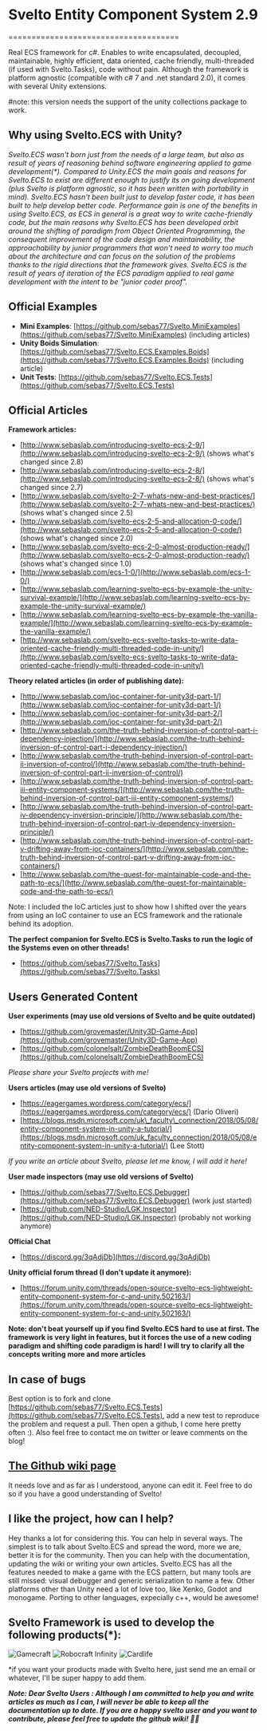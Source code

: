 # Svelto Entity Component System 2.9

=====================================

Real ECS framework for c\#. Enables to write encapsulated, decoupled, maintainable, highly efficient, data oriented, cache friendly, multi-threaded (if used with Svelto.Tasks), code without pain. Although the framework is platform agnostic \(compatible with c\# 7 and .net standard 2.0\), it comes with several Unity extensions.

#note: this version needs the support of the unity collections package to work. 

## Why using Svelto.ECS with Unity?

_Svelto.ECS wasn't born just from the needs of a large team, but also as result of years of reasoning behind software engineering applied to game development\(\*\). Compared to Unity.ECS the main goals and reasons for Svelto.ECS to exist are different enough to justify its on going development \(plus Svelto is platform agnostic, so it has been written with portability in mind\). Svelto.ECS hasn't been built just to develop faster code, it has been built to help develop better code. Performance gain is one of the benefits in using Svelto.ECS, as ECS in general is a great way to write cache-friendly code, but the main reasons why Svelto.ECS has been developed orbit around the shifting of paradigm from Object Oriented Programming, the consequent improvement of the code design and maintainability, the approachability by junior programmers that won't need to worry too much about the architecture and can focus on the solution of the problems thanks to the rigid directions that the framework gives. Svelto.ECS is the result of years of iteration of the ECS paradigm applied to real game development with the intent to be "junior coder proof"._

## Official Examples

* **Mini Examples**: [https://github.com/sebas77/Svelto.MiniExamples](https://github.com/sebas77/Svelto.MiniExamples) \(including articles\)
* **Unity Boids Simulation**: [https://github.com/sebas77/Svelto.ECS.Examples.Boids](https://github.com/sebas77/Svelto.ECS.Examples.Boids) \(including article\)
* **Unit Tests**: [https://github.com/sebas77/Svelto.ECS.Tests](https://github.com/sebas77/Svelto.ECS.Tests)

## Official Articles

**Framework articles:**

* [http://www.sebaslab.com/introducing-svelto-ecs-2-9/](http://www.sebaslab.com/introducing-svelto-ecs-2-9/)  \(shows what's changed since 2.8\)
* [http://www.sebaslab.com/introducing-svelto-ecs-2-8/](http://www.sebaslab.com/introducing-svelto-ecs-2-8/)  \(shows what's changed since 2.7\)
* [http://www.sebaslab.com/svelto-2-7-whats-new-and-best-practices/](http://www.sebaslab.com/svelto-2-7-whats-new-and-best-practices/) \(shows what's changed since 2.5\)
* [http://www.sebaslab.com/svelto-ecs-2-5-and-allocation-0-code/](http://www.sebaslab.com/svelto-ecs-2-5-and-allocation-0-code/) \(shows what's changed since 2.0\)
* [http://www.sebaslab.com/svelto-ecs-2-0-almost-production-ready/](http://www.sebaslab.com/svelto-ecs-2-0-almost-production-ready/) \(shows what's changed since 1.0\)
* [http://www.sebaslab.com/ecs-1-0/](http://www.sebaslab.com/ecs-1-0/)
* [http://www.sebaslab.com/learning-svelto-ecs-by-example-the-unity-survival-example/](http://www.sebaslab.com/learning-svelto-ecs-by-example-the-unity-survival-example/)
* [http://www.sebaslab.com/learning-svelto-ecs-by-example-the-vanilla-example/](http://www.sebaslab.com/learning-svelto-ecs-by-example-the-vanilla-example/)
* [http://www.sebaslab.com/svelto-ecs-svelto-tasks-to-write-data-oriented-cache-friendly-multi-threaded-code-in-unity/](http://www.sebaslab.com/svelto-ecs-svelto-tasks-to-write-data-oriented-cache-friendly-multi-threaded-code-in-unity/)

**Theory related articles \(in order of publishing date\):**

* [http://www.sebaslab.com/ioc-container-for-unity3d-part-1/](http://www.sebaslab.com/ioc-container-for-unity3d-part-1/)
* [http://www.sebaslab.com/ioc-container-for-unity3d-part-2/](http://www.sebaslab.com/ioc-container-for-unity3d-part-2/)
* [http://www.sebaslab.com/the-truth-behind-inversion-of-control-part-i-dependency-injection/](http://www.sebaslab.com/the-truth-behind-inversion-of-control-part-i-dependency-injection/)
* [http://www.sebaslab.com/the-truth-behind-inversion-of-control-part-ii-inversion-of-control/](http://www.sebaslab.com/the-truth-behind-inversion-of-control-part-ii-inversion-of-control/)
* [http://www.sebaslab.com/the-truth-behind-inversion-of-control-part-iii-entity-component-systems/](http://www.sebaslab.com/the-truth-behind-inversion-of-control-part-iii-entity-component-systems/)
* [http://www.sebaslab.com/the-truth-behind-inversion-of-control-part-iv-dependency-inversion-principle/](http://www.sebaslab.com/the-truth-behind-inversion-of-control-part-iv-dependency-inversion-principle/)
* [http://www.sebaslab.com/the-truth-behind-inversion-of-control-part-v-drifting-away-from-ioc-containers/](http://www.sebaslab.com/the-truth-behind-inversion-of-control-part-v-drifting-away-from-ioc-containers/)
* [http://www.sebaslab.com/the-quest-for-maintainable-code-and-the-path-to-ecs/](http://www.sebaslab.com/the-quest-for-maintainable-code-and-the-path-to-ecs/)

Note: I included the IoC articles just to show how I shifted over the years from using an IoC container to use an ECS framework and the rationale behind its adoption.

**The perfect companion for Svelto.ECS is Svelto.Tasks to run the logic of the Systems even on other threads!**

* [https://github.com/sebas77/Svelto.Tasks](https://github.com/sebas77/Svelto.Tasks)

## Users Generated Content

**User experiments \(may use old versions of Svelto and be quite outdated\)**

* [https://github.com/grovemaster/Unity3D-Game-App](https://github.com/grovemaster/Unity3D-Game-App)
* [https://github.com/colonelsalt/ZombieDeathBoomECS](https://github.com/colonelsalt/ZombieDeathBoomECS)

_Please share your Svelto projects with me!_

**Users articles \(may use old versions of Svelto\)**

* [https://eagergames.wordpress.com/category/ecs/](https://eagergames.wordpress.com/category/ecs/) \(Dario Oliveri\)
* [https://blogs.msdn.microsoft.com/uk\_faculty\_connection/2018/05/08/entity-component-system-in-unity-a-tutorial/](https://blogs.msdn.microsoft.com/uk_faculty_connection/2018/05/08/entity-component-system-in-unity-a-tutorial/) \(Lee Stott\)

_If you write an article about Svelto, please let me know, I will add it here!_

**User made inspectors \(may use old versions of Svelto\)**

* [https://github.com/sebas77/Svelto.ECS.Debugger](https://github.com/sebas77/Svelto.ECS.Debugger) \(work just started\)
* [https://github.com/NED-Studio/LGK.Inspector](https://github.com/NED-Studio/LGK.Inspector) \(probably not working anymore\)

**Official Chat**

* [https://discord.gg/3qAdjDb](https://discord.gg/3qAdjDb) 

**Unity official forum thread \(I don't update it anymore\):**

* [https://forum.unity.com/threads/open-source-svelto-ecs-lightweight-entity-component-system-for-c-and-unity.502163/](https://forum.unity.com/threads/open-source-svelto-ecs-lightweight-entity-component-system-for-c-and-unity.502163/)

**Note: don't beat yourself up if you find Svelto.ECS hard to use at first. The framework is very light in features, but it forces the use of a new coding paradigm and shifting code paradigm is hard! I will try to clarify all the concepts writing more and more articles**

## In case of bugs

Best option is to fork and clone [https://github.com/sebas77/Svelto.ECS.Tests](https://github.com/sebas77/Svelto.ECS.Tests), add a new test to reproduce the problem and request a pull. Then open a github, I come here pretty often :\). Also feel free to contact me on twitter or leave comments on the blog!

## [The Github wiki page](https://github.com/sebas77/Svelto.ECS/wiki)

It needs love and as far as I understood, anyone can edit it. Feel free to do so if you have a good understanding of Svelto!

## I like the project, how can I help?

Hey thanks a lot for considering this. You can help in several ways. The simplest is to talk about Svelto.ECS and spread the word, more we are, better it is for the community. Then you can help with the documentation, updating the wiki or writing your own articles. Svelto.ECS has all the features needed to make a game with the ECS pattern, but many tools are still missed: visual debugger and generic serialization to name a few. Other platforms other than Unity need a lot of love too, like Xenko, Godot and monogame. Porting to other languages, expecially c++, would be awesome!

## Svelto Framework is used to develop the following products\(\*\):

![Gamecraft](https://steamcdn-a.akamaihd.net/steamcommunity/public/images/clans/35037633/e05ca4fc6f20f1e6150a6ace1d12fe8cd145fa0d.png)
![Robocraft Infinity](https://i.ytimg.com/vi/m_4fpgHwoBs/maxresdefault.jpg) 
![Cardlife](https://i.ytimg.com/vi/q2jaUZjnNyg/maxresdefault.jpg)

\*if you want your products made with Svelto here, just send me an email or whatever, I'll be super happy to add them.

_**Note: Dear Svelto Users : Although I am committed to help you and write articles as much as I can, I will never be able to keep all the documentation up to date. If you are a happy svelto user and you want to contribute, please feel free to update the github wiki! 🙏👊**_


